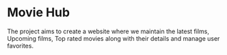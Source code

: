 # Movie Hub

The project aims to create a website where we maintain the latest films, Upcoming films, Top rated movies along with their details and manage user favorites.
 
